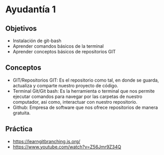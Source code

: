 # Ayudantía 1

## Objetivos

- Instalación de git-bash
- Aprender comandos básicos de la terminal
- Aprender conceptos básicos de repositorios GIT

## Conceptos
- GIT/Repositorios GIT: Es el repositorio como tal, en donde se guarda, actualiza y comparte nuestro proyecto de código.
- Terminal Git/Git bash: Es la herramienta o terminal que nos permite ejecutar comandos para navegar por las carpetas de nuestro computador, asi como, interactuar con nuestro repositorio.
- Github: Empresa de software que nos ofrece repositorios de manera gratuita.

## Práctica
- https://learngitbranching.js.org/ 
- https://www.youtube.com/watch?v=Z56Jmr9Z34Q
